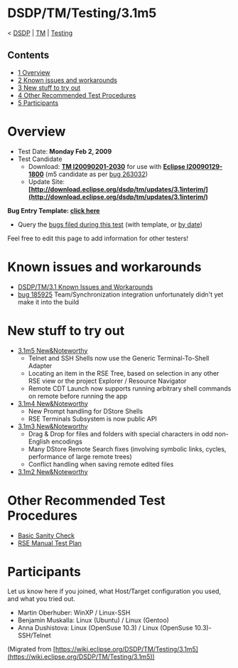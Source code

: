 

DSDP/TM/Testing/3.1m5
=====================

< [DSDP](./DSDP "DSDP")‎ | [TM](./DSDP/TM "DSDP/TM")‎ | [Testing](./DSDP/TM/Testing "DSDP/TM/Testing")

Contents
--------

*   [1 Overview](#Overview)
*   [2 Known issues and workarounds](#Known-issues-and-workarounds)
*   [3 New stuff to try out](#New-stuff-to-try-out)
*   [4 Other Recommended Test Procedures](#Other-Recommended-Test-Procedures)
*   [5 Participants](#Participants)

Overview
========

*   Test Date: **Monday Feb 2, 2009**
*   Test Candidate
    *   Download: **[TM I20090201-2030](http://download.eclipse.org/dsdp/tm/downloads/drops/I20090201-2030/index.php)** for use with **[Eclipse I20090129-1800](http://download.eclipse.org/eclipse/downloads/drops/I20090129-1800/index.php)** (m5 candidate as per [bug 263032](https://bugs.eclipse.org/bugs/show_bug.cgi?id=263032))
    *   Update Site: **[http://download.eclipse.org/dsdp/tm/updates/3.1interim/](http://download.eclipse.org/dsdp/tm/updates/3.1interim/)**

**Bug Entry Template: [click here](https://bugs.eclipse.org/bugs/enter_bug.cgi?assigned_to=dsdp.tm.rse-inbox%40eclipse.org&blocked=&bug_file_loc=http%3A%2F%2F&bug_severity=normal&bug_status=NEW&comment=-----------Enter%20bugs%20above%20this%20line-----------%0D%0ATM%203.1M5%20Testing%0D%0Abase.install%20%3A%20eclipse-SDK-I20090129-1800-win32%0D%0Arse.install%20%20%3A%20Download%20RSE-SDK-I20090201-1400%20%0D%0Ajava.runtime%20%3A%20Sun%201.6.0_10-b33%2C%20mixed%20mode%0D%0Aos.name%3A%20%20%20%20%20%3A%20Windows%20XP%20Pro%202002%2C%20Service%20Pack%202%0D%0A------------------------------------------------%0D%0Asystemtype%20%20%20%3A%20Unix-dstore%20%28RExec%29%0D%0Atargetos%20%20%20%20%20%3A%20Solaris-sparc%205.9%2C%20Sun%201.4.2_05%0D%0Atargetuname%20%20%3A%20SunOS%20szg-anar%205.9%20Generic_118558-06%20sun4u%20sparc%20SUNW%2CSun-Blade-1500%0D%0A------------------------------------------------%0D%0A&component=RSE&contenttypeentry=&contenttypemethod=autodetect&contenttypeselection=text%2Fplain&data=&dependson=&description=&flag_type-1=X&flag_type-2=X&flag_type-4=X&flag_type-6=X&flag_type-7=X&flag_type-8=X&form_name=enter_bug&keywords=&maketemplate=Remember%20values%20as%20bookmarkable%20template&op_sys=Windows%20XP&priority=P3&product=Target%20Management&qa_contact=martin.oberhuber%40windriver.com&rep_platform=PC&short_desc=&version=3.1)**

*   Query the [bugs filed during this test](https://bugs.eclipse.org/bugs/buglist.cgi?query_format=advanced&product=Target+Management&long_desc_type=casesubstring&long_desc=TM+3.1M5+Testing&cmdtype=doit) (with template, or [by date](https://bugs.eclipse.org/bugs/buglist.cgi?query_format=advanced&product=Target+Management&chfieldfrom=2009-02-01&chfieldto=Now&chfield=%5BBug+creation%5D&chfieldvalue=&cmdtype=doit))

Feel free to edit this page to add information for other testers!

Known issues and workarounds
============================

*   [DSDP/TM/3.1 Known Issues and Workarounds](./DSDP/TM/3.1_Known_Issues_and_Workarounds "DSDP/TM/3.1 Known Issues and Workarounds")
*   [bug 185925](https://bugs.eclipse.org/bugs/show_bug.cgi?id=185925) Team/Synchronization integration unfortunately didn't yet make it into the build

New stuff to try out
====================

*   [3.1m5 New&Noteworthy](http://download.eclipse.org/dsdp/tm/downloads/drops/I20090201-2030/buildNotes.php)
    *   Telnet and SSH Shells now use the Generic Terminal-To-Shell Adapter
    *   Locating an item in the RSE Tree, based on selection in any other RSE view or the project Explorer / Resource Navigator
    *   Remote CDT Launch now supports running arbitrary shell commands on remote before running the app
*   [3.1m4 New&Noteworthy](http://download.eclipse.org/dsdp/tm/downloads/drops/S-3.1M4-200812191115/buildNotes.php)
    *   New Prompt handling for DStore Shells
    *   RSE Terminals Subsystem is now public API
*   [3.1m3 New&Noteworthy](http://download.eclipse.org/dsdp/tm/downloads/drops/S-3.1M3-200811121314/buildNotes.php)
    *   Drag & Drop for files and folders with special characters in odd non-English encodings
    *   Many DStore Remote Search fixes (involving symbolic links, cycles, performance of large remote trees)
    *   Conflict handling when saving remote edited files
*   [3.1m2 New&Noteworthy](http://download.eclipse.org/dsdp/tm/downloads/drops/S-3.1M2-200809301300/buildNotes.php)

Other Recommended Test Procedures
=================================

*   [Basic Sanity Check](./RSE_1.0_Test_Instructions#Step_5:_Basic_Sanity_Check "RSE 1.0 Test Instructions")
*   [RSE Manual Test Plan](./RSE_Manual_Test_Plan "RSE Manual Test Plan")

Participants
============

Let us know here if you joined, what Host/Target configuration you used, and what you tried out.

*   Martin Oberhuber: WinXP / Linux-SSH
*   Benjamin Muskalla: Linux (Ubuntu) / Linux (Gentoo)
*   Anna Dushistova: Linux (OpenSuse 10.3) / Linux (OpenSuse 10.3)-SSH/Telnet


(Migrated from [https://wiki.eclipse.org/DSDP/TM/Testing/3.1m5](https://wiki.eclipse.org/DSDP/TM/Testing/3.1m5))